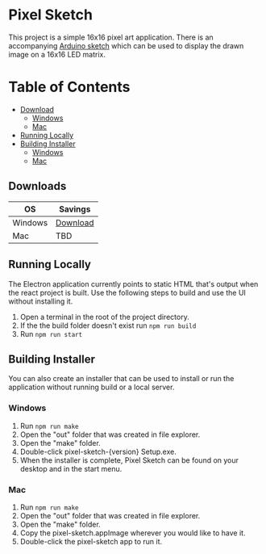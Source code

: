 # Pixel Sketch

This project is a simple 16x16 pixel art application. There is an accompanying [Arduino sketch](https://github.com/sgomes2/pixel-sketch-embedded) which can be used to display the drawn image on a 16x16 LED matrix.

# Table of Contents
- [Download](#download)
    - [Windows](#windows)
    - [Mac](#mac)
- [Running Locally](#running-locally)
- [Building Installer](#building-installer)
    - [Windows](#windows)
    - [Mac](#mac)

## Downloads
| OS    | Savings |
| -------- | ------- |
| Windows  | [Download](https://drive.google.com/uc?export=download&id=1x1Pq6NxlE7cMCf9Ieu2q4mJhAkqOIFnu)   |
| Mac | TBD     |

## Running Locally
The Electron application currently points to static HTML that's output when the react project is built. Use the following steps to build and use the UI without installing it.

1. Open a terminal in the root of the project directory.
2. If the the build folder doesn't exist run `npm run build`
3. Run `npm run start`

## Building Installer
You can also create an installer that can be used to install or run the application without running build or a local server.

### Windows
1. Run `npm run make`
2. Open the "out" folder that was created in file explorer.
3. Open the "make" folder.
4. Double-click pixel-sketch-{version} Setup.exe.
5. When the installer is complete, Pixel Sketch can be found on your desktop and in the start menu.

### Mac
1. Run `npm run make`
2. Open the "out" folder that was created in file explorer.
3. Open the "make" folder.
4. Copy the pixel-sketch.appImage wherever you would like to have it.
5. Double-click the pixel-sketch app to run it.